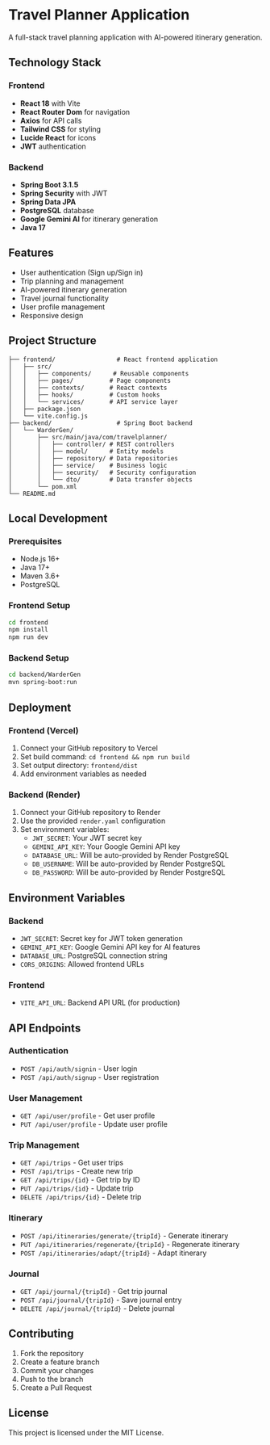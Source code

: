 # Travel Planner Application

A full-stack travel planning application with AI-powered itinerary generation.

## Technology Stack

### Frontend
- **React 18** with Vite
- **React Router Dom** for navigation
- **Axios** for API calls
- **Tailwind CSS** for styling
- **Lucide React** for icons
- **JWT** authentication

### Backend
- **Spring Boot 3.1.5**
- **Spring Security** with JWT
- **Spring Data JPA**
- **PostgreSQL** database
- **Google Gemini AI** for itinerary generation
- **Java 17**

## Features

- User authentication (Sign up/Sign in)
- Trip planning and management
- AI-powered itinerary generation
- Travel journal functionality
- User profile management
- Responsive design

## Project Structure

```
├── frontend/                 # React frontend application
│   ├── src/
│   │   ├── components/      # Reusable components
│   │   ├── pages/          # Page components
│   │   ├── contexts/       # React contexts
│   │   ├── hooks/          # Custom hooks
│   │   └── services/       # API service layer
│   ├── package.json
│   └── vite.config.js
├── backend/                  # Spring Boot backend
│   └── WarderGen/
│       ├── src/main/java/com/travelplanner/
│       │   ├── controller/ # REST controllers
│       │   ├── model/      # Entity models
│       │   ├── repository/ # Data repositories
│       │   ├── service/    # Business logic
│       │   ├── security/   # Security configuration
│       │   └── dto/        # Data transfer objects
│       └── pom.xml
└── README.md
```

## Local Development

### Prerequisites
- Node.js 16+
- Java 17+
- Maven 3.6+
- PostgreSQL

### Frontend Setup
```bash
cd frontend
npm install
npm run dev
```

### Backend Setup
```bash
cd backend/WarderGen
mvn spring-boot:run
```

## Deployment

### Frontend (Vercel)
1. Connect your GitHub repository to Vercel
2. Set build command: `cd frontend && npm run build`
3. Set output directory: `frontend/dist`
4. Add environment variables as needed

### Backend (Render)
1. Connect your GitHub repository to Render
2. Use the provided `render.yaml` configuration
3. Set environment variables:
   - `JWT_SECRET`: Your JWT secret key
   - `GEMINI_API_KEY`: Your Google Gemini API key
   - `DATABASE_URL`: Will be auto-provided by Render PostgreSQL
   - `DB_USERNAME`: Will be auto-provided by Render PostgreSQL
   - `DB_PASSWORD`: Will be auto-provided by Render PostgreSQL

## Environment Variables

### Backend
- `JWT_SECRET`: Secret key for JWT token generation
- `GEMINI_API_KEY`: Google Gemini API key for AI features
- `DATABASE_URL`: PostgreSQL connection string
- `CORS_ORIGINS`: Allowed frontend URLs

### Frontend
- `VITE_API_URL`: Backend API URL (for production)

## API Endpoints

### Authentication
- `POST /api/auth/signin` - User login
- `POST /api/auth/signup` - User registration

### User Management
- `GET /api/user/profile` - Get user profile
- `PUT /api/user/profile` - Update user profile

### Trip Management
- `GET /api/trips` - Get user trips
- `POST /api/trips` - Create new trip
- `GET /api/trips/{id}` - Get trip by ID
- `PUT /api/trips/{id}` - Update trip
- `DELETE /api/trips/{id}` - Delete trip

### Itinerary
- `POST /api/itineraries/generate/{tripId}` - Generate itinerary
- `PUT /api/itineraries/regenerate/{tripId}` - Regenerate itinerary
- `POST /api/itineraries/adapt/{tripId}` - Adapt itinerary

### Journal
- `GET /api/journal/{tripId}` - Get trip journal
- `POST /api/journal/{tripId}` - Save journal entry
- `DELETE /api/journal/{tripId}` - Delete journal

## Contributing

1. Fork the repository
2. Create a feature branch
3. Commit your changes
4. Push to the branch
5. Create a Pull Request

## License

This project is licensed under the MIT License.